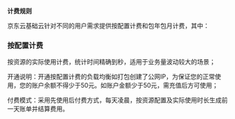 **计费规则**

京东云基础云针对不同的用户需求提供按配置计费和包年包月计费，其中：

### **按配置计费**

按资源的实际使用计费，统计时间精确到秒，适用于业务量波动较大的场景；

开通说明：开通按配置计费的负载均衡如打包创建了公网IP，为保证您的正常使用，您的账户余额不得少于50元。如账户金额少于50元，需充值后方可使用；

付费模式：采用先使用后付费方式，每天凌晨，按资源配置及实际使用时长生成前一天账单并结算费用。